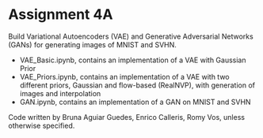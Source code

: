 # Assignment 4A

Build Variational Autoencoders (VAE) and Generative Adversarial Networks (GANs) for generating images of MNIST and SVHN.

- VAE_Basic.ipynb, contains an implementation of a VAE with Gaussian Prior 
- VAE_Priors.ipynb, contains an implementation of a VAE with two different priors, Gaussian and flow-based (RealNVP), with generation of images and interpolation
- GAN.ipynb, contains an implementation of a GAN on MNIST and SVHN

Code written by Bruna Aguiar Guedes, Enrico Calleris, Romy Vos, unless otherwise specified.
